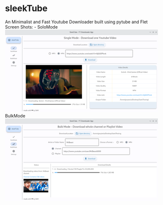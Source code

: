 # sleekTube
An Minimalist and Fast Youtube Downloader
built using pytube and Flet
Screen Shots: -
SoloMode
![alt text](https://github.com/GittySam72/sleekTube/blob/main/images/soloMode.png)
BulkMode
![alt text](https://github.com/GittySam72/sleekTube/blob/main/images/bulkMode.png)
